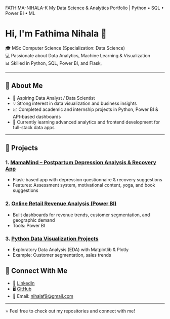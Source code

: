 FATHIMA-NIHALA-K
My Data Science &  Analytics Portfolio | Python • SQL • Power BI • ML

# Hi, I'm Fathima Nihala 👋  

🎓 MSc Computer Science (Specialization: Data Science)  
💻 Passionate about Data Analytics, Machine Learning & Visualization  
📊 Skilled in Python, SQL, Power BI,  and Flask,  

---

## 🔹 About Me  
- 🎯 Aspiring Data Analyst / Data Scientist  
- 💡 Strong interest in data visualization and business insights  
- 📈 Completed academic and internship projects in Python, Power BI & API-based dashboards  
- 🌱 Currently learning advanced analytics and frontend development for full-stack data apps  

---

## 🔹 Projects  

### 1. [MamaMind – Postpartum Depression Analysis & Recovery App](https://github.com/fathimanihalak/MamaMind-App)
- Flask-based app with depression questionnaire & recovery suggestions  
- Features: Assessment system, motivational content, yoga, and book suggestions  

### 2. [Online Retail Revenue Analysis (Power BI)](https://github.com/fathimanihalak/PowerBI-Dashboards)
- Built dashboards for revenue trends, customer segmentation, and geographic demand  
- Tools: Power BI  

### 3. [Python Data Visualization Projects](https://github.com/fathimanihalak/Python-Visualization)
- Exploratory Data Analysis (EDA) with Matplotlib & Plotly  
- Example: Customer segmentation, sales trends  
 

## 🔗 Connect With Me
- 💼 [LinkedIn](https://www.linkedin.com/in/fathima-nihala-k/)  
- 🖥️ [GitHub](https://github.com/fathimanihalak)  
- 📧 Email: nihalaf9@gmail.com  

---
⭐️ Feel free to check out my repositories and connect with me!

